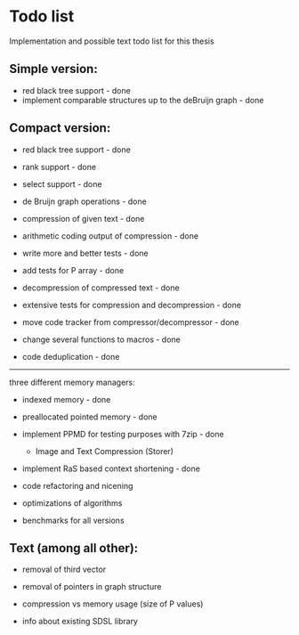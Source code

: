 # Todo list

Implementation and possible text todo list for this thesis

## Simple version:
* red black tree support - done
* implement comparable structures up to the deBruijn graph - done

## Compact version:
* red black tree support - done
* rank support - done
* select support - done
* de Bruijn graph operations - done
* compression of given text - done
* arithmetic coding output of compression - done

* write more and better tests - done
* add tests for P array - done

* decompression of compressed text - done
* extensive tests for compression and decompression - done

* move code tracker from compressor/decompressor - done
* change several functions to macros - done
* code deduplication - done

---

three different memory managers:
* indexed memory - done
* preallocated pointed memory - done

* implement PPMD for testing purposes with 7zip - done
	- Image and Text Compression (Storer)

* implement RaS based context shortening - done

* code refactoring and nicening
* optimizations of algorithms

* benchmarks for all versions


## Text (among all other):

* removal of third vector
* removal of pointers in graph structure
* compression vs memory usage (size of P values)

* info about existing SDSL library

